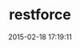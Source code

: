 ---
layout: post
title:  "restforce"
repo:   "ejholmes/restforce"
date:   2015-02-18 17:19:11
gemurl: https://github.com/ejholmes/restforce
---